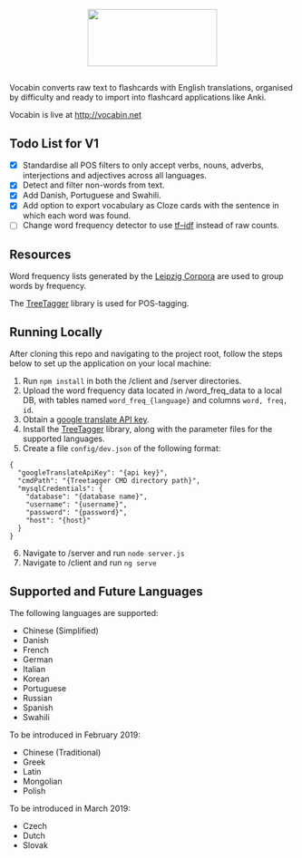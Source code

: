 <p align="center">
<img src="https://github.com/Buroni/vocabin/blob/master/src/assets/vocabin_logo.png" style="text-align: center;" width="228" height="101" />
</p>

##

Vocabin converts raw text to flashcards with English translations, organised by difficulty and ready to import into flashcard applications like Anki.

Vocabin is live at http://vocabin.net

## Todo List for V1
- [x] Standardise all POS filters to only accept verbs, nouns, adverbs, interjections and adjectives across all languages.
- [x] Detect and filter non-words from text.
- [x] Add Danish, Portuguese and Swahili.
- [x] Add option to export vocabulary as Cloze cards with the sentence in which each word was found.
- [ ] Change word frequency detector to use <a href="https://en.wikipedia.org/wiki/Tf%E2%80%93idf" target="_blank">tf–idf</a> instead of raw counts.

## Resources

Word frequency lists generated by the <a href="http://wortschatz.uni-leipzig.de/en/download/" target="_blank">Leipzig Corpora</a> are used to group words by frequency.

The <a href="http://www.cis.uni-muenchen.de/~schmid/tools/TreeTagger/" target="_blank">TreeTagger</a> library is used for POS-tagging.

## Running Locally

After cloning this repo and navigating to the project root, follow the steps below to set up the application on your local machine:

1. Run `npm install` in both the /client and /server directories.
2. Upload the word frequency data located in /word_freq_data to a local DB, with tables named `word_freq_{language}` and columns `word, freq, id`.
3. Obtain a <a href="https://cloud.google.com/translate/docs/" target="_blank">google translate API key</a>.
4. Install the <a href="http://www.cis.uni-muenchen.de/~schmid/tools/TreeTagger/" target="_blank">TreeTagger</a> library, along with the parameter files for the supported languages.
5. Create a file `config/dev.json` of the following format:

```
{
  "googleTranslateApiKey": "{api key}",
  "cmdPath": "{Treetagger CMD directory path}",
  "mysqlCredentials": {
    "database": "{database name}",
    "username": "{username}",
    "password": "{password}",
    "host": "{host}"
  }
}
```
6. Navigate to /server and run `node server.js`
7. Navigate to /client and run `ng serve`

## Supported and Future Languages

The following languages are supported:
* Chinese (Simplified)
* Danish
* French 
* German 
* Italian
* Korean
* Portuguese
* Russian
* Spanish
* Swahili

To be introduced in February 2019:
* Chinese (Traditional)
* Greek
* Latin
* Mongolian
* Polish

To be introduced in March 2019:
* Czech
* Dutch
* Slovak

